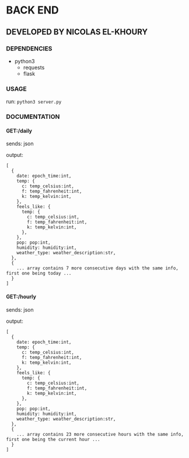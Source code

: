 # BACK END

## DEVELOPED BY NICOLAS EL-KHOURY

### DEPENDENCIES

- python3
  - requests
  - flask
 
### USAGE

run: `python3 server.py`

### DOCUMENTATION

#### GET:/daily

sends: json

output:

```
[
  {
    date: epoch_time:int,
    temp: {
      c: temp_celsius:int,
      f: temp_fahrenheit:int,
      k: temp_kelvin:int,
    },
    feels_like: {
      temp: {
        c: temp_celsius:int,
        f: temp_fahrenheit:int,
        k: temp_kelvin:int,
      },
    },
    pop: pop:int,
    humidity: humidity:int,
    weather_type: weather_description:str,
  },
  {
    ... array contains 7 more consecutive days with the same info, first one being today ...
  }
]
```

#### GET:/hourly

sends: json

output:

```
[
  {
    date: epoch_time:int,
    temp: {
      c: temp_celsius:int,
      f: temp_fahrenheit:int,
      k: temp_kelvin:int,
    },
    feels_like: {
      temp: {
        c: temp_celsius:int,
        f: temp_fahrenheit:int,
        k: temp_kelvin:int,
      },
    },
    pop: pop:int,
    humidity: humidity:int,
    weather_type: weather_description:str,
  },
  {
    ... array contains 23 more consecutive hours with the same info, first one being the current hour ...
  }
]
```

